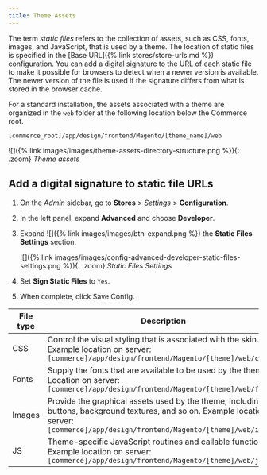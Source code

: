 ```yaml
---
title: Theme Assets
---
```


The term _static files_ refers to the collection of assets, such as CSS, fonts, images, and JavaScript, that is used by a theme. The location of static files is specified in the [Base URL]({% link stores/store-urls.md %}) configuration. You can add a digital signature to the URL of each static file to make it possible for browsers to detect when a newer version is available. The newer version of the file is used if the signature differs from what is stored in the browser cache.

For a standard installation, the assets associated with a theme are organized in the `web` folder at the following location below the Commerce root.

   `[commerce_root]/app/design/frontend/Magento/[theme_name]/web`

![]({% link images/images/theme-assets-directory-structure.png %}){: .zoom}
_Theme assets_

## Add a digital signature to static file URLs

1. On the _Admin_ sidebar, go to **Stores** > _Settings_ > **Configuration**.

1. In the left panel, expand **Advanced** and choose **Developer**.

1. Expand ![]({% link images/images/btn-expand.png %}) the **Static Files Settings** section.

   ![]({% link images/images/config-advanced-developer-static-files-settings.png %}){: .zoom}
   *Static Files Settings*

1. Set **Sign Static Files** to `Yes`.

1. When complete, click <span class="btn">Save Config</span>.

|File type|Description|
|--- |--- |
|CSS|Control the visual styling that is associated with the skin. Example location on server: `[commerce]/app/design/frontend/Magento/[theme]/web/css`|
|Fonts|Supply the fonts that are available to be used by the theme. Location on server: `[commerce]/app/design/frontend/Magento/[theme]/web/fonts`|
|Images|Provide the graphical assets used by the theme, including buttons, background textures, and so on. Example location on server: `[commerce]/app/design/frontend/Magento/[theme]/web/images`|
|JS|Theme-specific JavaScript routines and callable functions. Example location on server: `[commerce]/app/design/frontend/Magento/[theme]/web/js`|